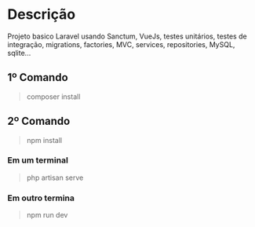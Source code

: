 # Descrição
Projeto basico Laravel usando Sanctum, VueJs, testes unitários, testes de integração, migrations, factories, MVC, services, repositories, MySQL, sqlite...

## 1º Comando
> composer install

## 2º Comando
> npm install

### Em um terminal
> php artisan serve

### Em outro termina
> npm run dev

